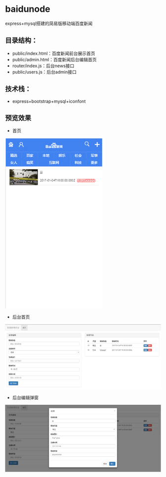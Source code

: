 # baidunode
express+mysql搭建的简易版移动端百度新闻
## 目录结构：
- public/index.html：百度新闻前台展示首页
- public/admin.html：百度新闻后台编辑首页
- router/index.js：后台news接口
- public/users.js：后台admin接口

## 技术栈：
- express+bootstrap+mysql+iconfont
## 预览效果
- 首页

![image](https://github.com/hjchen/baidunode/blob/master/public/img/wap.png)

- 后台首页

![image](https://github.com/hjchen/baidunode/blob/master/public/img/cms.jpg)

- 后台编辑弹窗

![image](https://github.com/hjchen/baidunode/blob/master/public/img/window.jpg)
